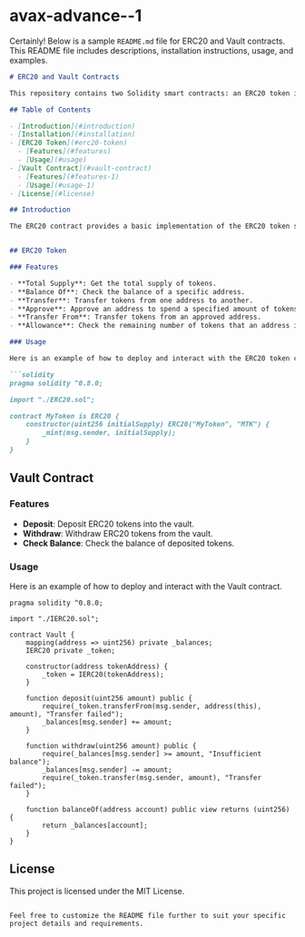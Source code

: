 # avax-advance--1
Certainly! Below is a sample `README.md` file for ERC20 and Vault contracts. This README file includes descriptions, installation instructions, usage, and examples.

```markdown
# ERC20 and Vault Contracts

This repository contains two Solidity smart contracts: an ERC20 token implementation and a Vault contract for securely storing tokens.

## Table of Contents

- [Introduction](#introduction)
- [Installation](#installation)
- [ERC20 Token](#erc20-token)
  - [Features](#features)
  - [Usage](#usage)
- [Vault Contract](#vault-contract)
  - [Features](#features-1)
  - [Usage](#usage-1)
- [License](#license)

## Introduction

The ERC20 contract provides a basic implementation of the ERC20 token standard, which includes functionalities such as transferring tokens, checking balances, and approving allowances. The Vault contract allows users to deposit and withdraw ERC20 tokens securely.


## ERC20 Token

### Features

- **Total Supply**: Get the total supply of tokens.
- **Balance Of**: Check the balance of a specific address.
- **Transfer**: Transfer tokens from one address to another.
- **Approve**: Approve an address to spend a specified amount of tokens.
- **Transfer From**: Transfer tokens from an approved address.
- **Allowance**: Check the remaining number of tokens that an address is allowed to spend.

### Usage

Here is an example of how to deploy and interact with the ERC20 token contract.

```solidity
pragma solidity ^0.8.0;

import "./ERC20.sol";

contract MyToken is ERC20 {
    constructor(uint256 initialSupply) ERC20("MyToken", "MTK") {
        _mint(msg.sender, initialSupply);
    }
}
```

## Vault Contract

### Features

- **Deposit**: Deposit ERC20 tokens into the vault.
- **Withdraw**: Withdraw ERC20 tokens from the vault.
- **Check Balance**: Check the balance of deposited tokens.

### Usage

Here is an example of how to deploy and interact with the Vault contract.

```solidity
pragma solidity ^0.8.0;

import "./IERC20.sol";

contract Vault {
    mapping(address => uint256) private _balances;
    IERC20 private _token;

    constructor(address tokenAddress) {
        _token = IERC20(tokenAddress);
    }

    function deposit(uint256 amount) public {
        require(_token.transferFrom(msg.sender, address(this), amount), "Transfer failed");
        _balances[msg.sender] += amount;
    }

    function withdraw(uint256 amount) public {
        require(_balances[msg.sender] >= amount, "Insufficient balance");
        _balances[msg.sender] -= amount;
        require(_token.transfer(msg.sender, amount), "Transfer failed");
    }

    function balanceOf(address account) public view returns (uint256) {
        return _balances[account];
    }
}
```


## License

This project is licensed under the MIT License.
```

Feel free to customize the README file further to suit your specific project details and requirements.
